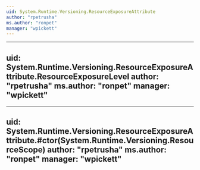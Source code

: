 ```yaml
---
uid: System.Runtime.Versioning.ResourceExposureAttribute
author: "rpetrusha"
ms.author: "ronpet"
manager: "wpickett"
---
```


---
uid: System.Runtime.Versioning.ResourceExposureAttribute.ResourceExposureLevel
author: "rpetrusha"
ms.author: "ronpet"
manager: "wpickett"
---

---
uid: System.Runtime.Versioning.ResourceExposureAttribute.#ctor(System.Runtime.Versioning.ResourceScope)
author: "rpetrusha"
ms.author: "ronpet"
manager: "wpickett"
---
